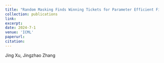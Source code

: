 ```yaml
---
title: "Random Masking Finds Winning Tickets for Parameter Efficient Fine-tuning"
collection: publications
link: 
excerpt: 
date: 2024-7-1
venue: 'ICML'
paperurl: 
citation: 
---
```

Jing Xu, Jingzhao Zhang
